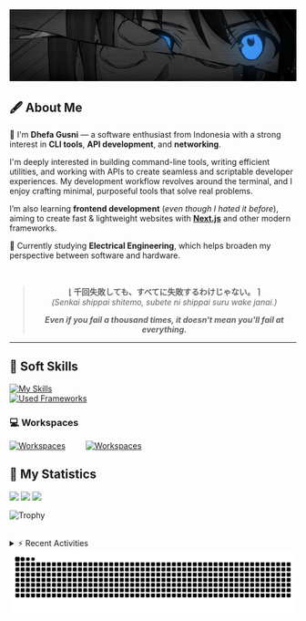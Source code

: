 <!-- Header Badges -->
<!--
[![Profile Views](https://komarev.com/ghpvc/?username=mitsuki31&color=blue&label=PROFILE+VIEWS)](https://github.com/mitsuki31)

[![Follow](https://img.shields.io/twitter/url?url=https%3A%2F%2Ftwitter.com%2Fryuumitsuki31)](https://twitter.com/ryuumitsuki31)
-->

<!-- Header Banner -->
<!--
  ==========================  [ COPYRIGHT NOTICE ]  =========================
  - The header image was edited by me, but I do not own any copyright for the source image.
  - All copyrights are owned by their respective owners.
  - 
  - Character Name: 井芹 仁菜 / Nina Iseri (from Girls Band Cry「ガールズバンドクライ」anime)
  ===============================================================
-->
<img id="headerBanner" src="./images/headerBanner.png" height="auto"/>

## 🖋️ About Me
👋 I'm **Dhefa Gusni** — a software enthusiast from Indonesia with a strong interest in **CLI tools**, **API development**, and **networking**.

I'm deeply interested in building command-line tools, writing efficient utilities, and working with APIs to create seamless and scriptable developer experiences.
My development workflow revolves around the terminal, and I enjoy crafting minimal, purposeful tools that solve real problems.

I’m also learning **frontend development** (_even though I hated it before_), aiming to create fast & lightweight websites with [**Next.js**](https://nextjs.org/) and other modern frameworks.

🌱 Currently studying **Electrical Engineering**, which helps broaden my perspective between software and hardware.

<br/>
<div align="center">

> **⌊ 千回失敗しても、すべてに失敗するわけじゃない。 ⌉**  
> _(Senkai shippai shitemo, subete ni shippai suru wake janai.)_
> 
> _**Even if you fail a thousand times, it doesn't mean you'll fail at everything.**_

</div>

---

## 👾 Soft Skills

[![My Skills](https://skillicons.dev/icons?i=ts,js,css,html,c,cpp,java,py,bash)](https://skillicons.dev)  
[![Used Frameworks](https://skillicons.dev/icons?i=nextjs,vite,nodejs,bun,react,sass,tailwind,maven,arduino)](https://skillicons.dev)

### 💻 Workspaces

[![Workspaces](https://skillicons.dev/icons?i=ubuntu,kali,debian,windows,arch)](https://skillicons.dev) &nbsp; &nbsp; &nbsp; &nbsp; 
[![Workspaces](https://skillicons.dev/icons?i=git,github,npm,vercel,vscode)](https://skillicons.dev)


## 🔭 My Statistics

<picture id="stats">
    <source 
            srcset="https://github-readme-stats.vercel.app/api?username=mitsuki31&show_icons=true&theme=tokyonight&include_all_commits=true&show_private=true&hide=stars"
            media="(prefers-color-scheme: dark)"
    />
    <source
            srcset="https://github-readme-stats.vercel.app/api?username=mitsuki31&show_icons=true&include_all_commits=true&show_private=true&hide=stars"
            media="(prefers-color-scheme: light), (prefers-color-scheme: no-preference)"
    />
    <img src="https://github-readme-stats.vercel.app/api?username=mitsuki31&show_icons=true&include_all_commits=true&show_private=true&hide=stars" />
</picture>

<picture id="top-langs">
    <source
            srcset="https://github-readme-stats.vercel.app/api/top-langs/?username=mitsuki31&layout=donut&theme=tokyonight&count_private=true&langs_count=10"
            media="(prefers-color-scheme: dark)"
    />
    <source
            srcset="https://github-readme-stats.vercel.app/api/top-langs/?username=mitsuki31&layout=donut&count_private=true&langs_count=15"
            media="(prefers-color-scheme: light), (prefers-color-scheme: no-preference)"
    />
    <img src="https://github-readme-stats.vercel.app/api/top-langs/?username=mitsuki31&layout=donut&langs_count=15&count_private=true" />
</picture>

<picture id="profile-summary">
    <source
            srcset="https://github-profile-summary-cards.vercel.app/api/cards/profile-details?username=mitsuki31&theme=tokyonight"
            media="(prefers-color-scheme: dark)"
    />
    <source
            srcset="https://github-profile-summary-cards.vercel.app/api/cards/profile-details?username=mitsuki31&theme=github"
            media="(prefers-color-scheme: light), (prefers-color-scheme: no-preference)"
    />
    <img src="https://github-profile-summary-cards.vercel.app/api/cards/profile-details?username=mitsuki31" />
</picture>

![Trophy](https://github-profile-trophy.vercel.app/?username=mitsuki31&theme=algolia&column=-1&rank=-C,-D&title=-Experience&no-bg=true)

<br/>

<details>
<summary>⚡ Recent Activities</summary>

<!--START_SECTION:activity-->
1. 🗣 Commented on [#3](https://github.com/mitsuki31/Neo-SkiArticle/pull/3#issuecomment-3468108767) in [mitsuki31/Neo-SkiArticle](https://github.com/mitsuki31/Neo-SkiArticle)
2. 🗣 Commented on [#1018](https://github.com/LuanRT/YouTube.js/pull/1018#issuecomment-3421145895) in [LuanRT/YouTube.js](https://github.com/LuanRT/YouTube.js)
3. ❌ Labeled PR [#174](undefined) in [mitsuki31/ytmp3-js](https://github.com/mitsuki31/ytmp3-js)
4. ❌ Labeled PR [#174](undefined) in [mitsuki31/ytmp3-js](https://github.com/mitsuki31/ytmp3-js)
5. ❌ Labeled PR [#174](undefined) in [mitsuki31/ytmp3-js](https://github.com/mitsuki31/ytmp3-js)
6. ❌ Labeled PR [#174](undefined) in [mitsuki31/ytmp3-js](https://github.com/mitsuki31/ytmp3-js)
7. ❌ Assigned PR [#174](undefined) in [mitsuki31/ytmp3-js](https://github.com/mitsuki31/ytmp3-js)
8. 💪 Opened PR [#174](undefined) in [mitsuki31/ytmp3-js](https://github.com/mitsuki31/ytmp3-js)
9. ❌ Labeled PR [#173](undefined) in [mitsuki31/ytmp3-js](https://github.com/mitsuki31/ytmp3-js)
10. ❌ Labeled PR [#173](undefined) in [mitsuki31/ytmp3-js](https://github.com/mitsuki31/ytmp3-js)
<!--END_SECTION:activity-->

</details>

<picture>
  <!-- For dark theme -->
  <source
    srcset="https://raw.githubusercontent.com/mitsuki31/mitsuki31/output/github-snake-dark.svg"
    media="(prefers-color-scheme: dark)"
  />
  <!-- For light theme -->
  <source
    srcset="https://raw.githubusercontent.com/mitsuki31/mitsuki31/output/github-snake.svg"
    media="(prefers-color-scheme: light), (prefers-color-scheme: no-preference)"
  />
  <!-- Default -->
  <img
    alt="GitHub Contribution Grid Snake"
    src="https://raw.githubusercontent.com/mitsuki31/mitsuki31/output/github-snake.svg"
  />
</picture>

